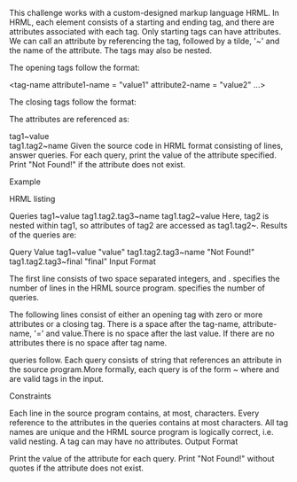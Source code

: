 This challenge works with a custom-designed markup language HRML. In HRML, each element consists of a starting and ending tag, and there are attributes associated with each tag. Only starting tags can have attributes. We can call an attribute by referencing the tag, followed by a tilde, '~' and the name of the attribute. The tags may also be nested.

The opening tags follow the format:

<tag-name attribute1-name = "value1" attribute2-name = "value2" ...>

The closing tags follow the format:

</tag-name>

The attributes are referenced as:

tag1~value  
tag1.tag2~name
Given the source code in HRML format consisting of  lines, answer  queries. For each query, print the value of the attribute specified. Print "Not Found!" if the attribute does not exist.

Example

HRML listing
<tag1 value = "value">
<tag2 name = "name">
<tag3 another="another" final="final">
</tag3>
</tag2>
</tag1>

Queries
tag1~value
tag1.tag2.tag3~name
tag1.tag2~value
Here, tag2 is nested within tag1, so attributes of tag2 are accessed as tag1.tag2~<attribute>. Results of the queries are:

Query                 Value
tag1~value            "value"
tag1.tag2.tag3~name   "Not Found!"
tag1.tag2.tag3~final  "final"
Input Format

The first line consists of two space separated integers,  and .  specifies the number of lines in the HRML source program.  specifies the number of queries.

The following  lines consist of either an opening tag with zero or more attributes or a closing tag. There is a space after the tag-name, attribute-name, '=' and value.There is no space after the last value. If there are no attributes there is no space after tag name.

 queries follow. Each query consists of string that references an attribute in the source program.More formally, each query is of the form ~ where  and  are valid tags in the input.

Constraints

Each line in the source program contains, at most,  characters.
Every reference to the attributes in the  queries contains at most  characters.
All tag names are unique and the HRML source program is logically correct, i.e. valid nesting.
A tag can may have no attributes.
Output Format

Print the value of the attribute for each query. Print "Not Found!" without quotes if the attribute does not exist.